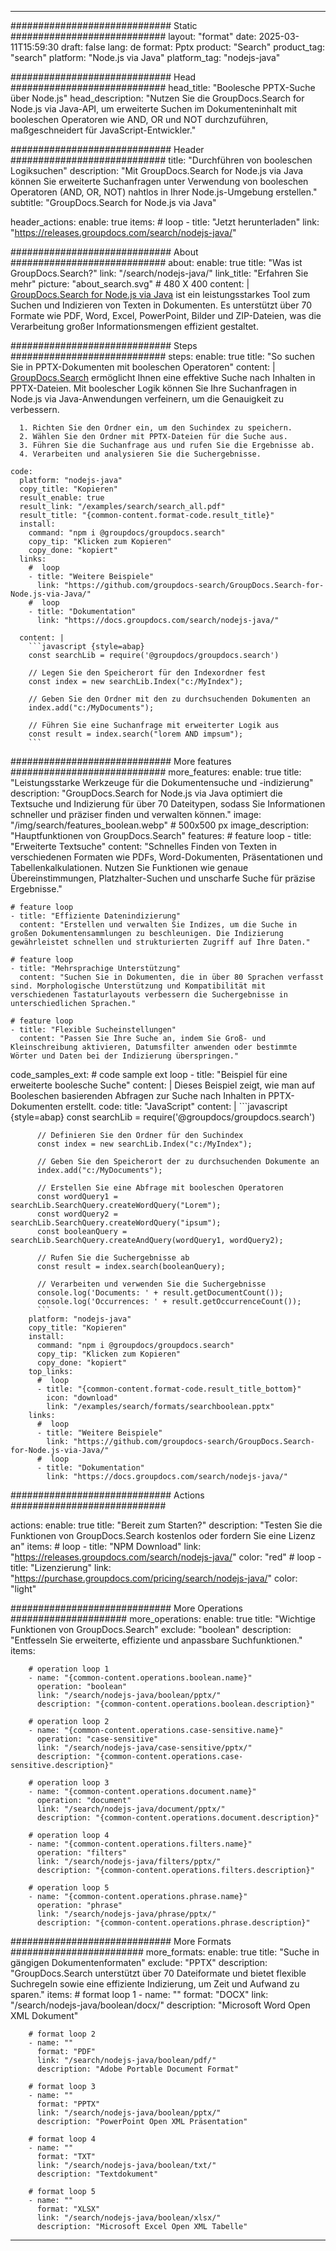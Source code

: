 
---
############################# Static ############################
layout: "format"
date:  2025-03-11T15:59:30
draft: false
lang: de
format: Pptx
product: "Search"
product_tag: "search"
platform: "Node.js via Java"
platform_tag: "nodejs-java"

############################# Head ############################
head_title: "Boolesche PPTX-Suche über Node.js"
head_description: "Nutzen Sie die GroupDocs.Search for Node.js via Java-API, um erweiterte Suchen im Dokumenteninhalt mit booleschen Operatoren wie AND, OR und NOT durchzuführen, maßgeschneidert für JavaScript-Entwickler."

############################# Header ############################
title: "Durchführen von booleschen Logiksuchen" 
description: "Mit GroupDocs.Search for Node.js via Java können Sie erweiterte Suchanfragen unter Verwendung von booleschen Operatoren (AND, OR, NOT) nahtlos in Ihrer Node.js-Umgebung erstellen."
subtitle: "GroupDocs.Search for Node.js via Java" 

header_actions:
  enable: true
  items:
    #  loop
    - title: "Jetzt herunterladen"
      link: "https://releases.groupdocs.com/search/nodejs-java/"
      
############################# About ############################
about:
    enable: true
    title: "Was ist GroupDocs.Search?"
    link: "/search/nodejs-java/"
    link_title: "Erfahren Sie mehr"
    picture: "about_search.svg" # 480 X 400
    content: |
       [GroupDocs.Search for Node.js via Java](/search/nodejs-java/) ist ein leistungsstarkes Tool zum Suchen und Indizieren von Texten in Dokumenten. Es unterstützt über 70 Formate wie PDF, Word, Excel, PowerPoint, Bilder und ZIP-Dateien, was die Verarbeitung großer Informationsmengen effizient gestaltet.

############################# Steps ############################
steps:
    enable: true
    title: "So suchen Sie in PPTX-Dokumenten mit booleschen Operatoren"
    content: |
      [GroupDocs.Search](/search/nodejs-java/) ermöglicht Ihnen eine effektive Suche nach Inhalten in PPTX-Dateien. Mit boolescher Logik können Sie Ihre Suchanfragen in Node.js via Java-Anwendungen verfeinern, um die Genauigkeit zu verbessern.
      
      1. Richten Sie den Ordner ein, um den Suchindex zu speichern.
      2. Wählen Sie den Ordner mit PPTX-Dateien für die Suche aus.
      3. Führen Sie die Suchanfrage aus und rufen Sie die Ergebnisse ab.
      4. Verarbeiten und analysieren Sie die Suchergebnisse.
   
    code:
      platform: "nodejs-java"
      copy_title: "Kopieren"
      result_enable: true
      result_link: "/examples/search/search_all.pdf"
      result_title: "{common-content.format-code.result_title}"
      install:
        command: "npm i @groupdocs/groupdocs.search"
        copy_tip: "Klicken zum Kopieren"
        copy_done: "kopiert"
      links:
        #  loop
        - title: "Weitere Beispiele"
          link: "https://github.com/groupdocs-search/GroupDocs.Search-for-Node.js-via-Java/"
        #  loop
        - title: "Dokumentation"
          link: "https://docs.groupdocs.com/search/nodejs-java/"
          
      content: |
        ```javascript {style=abap}
        const searchLib = require('@groupdocs/groupdocs.search')

        // Legen Sie den Speicherort für den Indexordner fest
        const index = new searchLib.Index("c:/MyIndex");

        // Geben Sie den Ordner mit den zu durchsuchenden Dokumenten an
        index.add("c:/MyDocuments");

        // Führen Sie eine Suchanfrage mit erweiterter Logik aus
        const result = index.search("lorem AND impsum");
        ```            

############################# More features ############################
more_features:
  enable: true
  title: "Leistungsstarke Werkzeuge für die Dokumentensuche und -indizierung"
  description: "GroupDocs.Search for Node.js via Java optimiert die Textsuche und Indizierung für über 70 Dateitypen, sodass Sie Informationen schneller und präziser finden und verwalten können."
  image: "/img/search/features_boolean.webp" # 500x500 px
  image_description: "Hauptfunktionen von GroupDocs.Search"
  features:
    # feature loop
    - title: "Erweiterte Textsuche"
      content: "Schnelles Finden von Texten in verschiedenen Formaten wie PDFs, Word-Dokumenten, Präsentationen und Tabellenkalkulationen. Nutzen Sie Funktionen wie genaue Übereinstimmungen, Platzhalter-Suchen und unscharfe Suche für präzise Ergebnisse."

    # feature loop
    - title: "Effiziente Datenindizierung"
      content: "Erstellen und verwalten Sie Indizes, um die Suche in großen Dokumentensammlungen zu beschleunigen. Die Indizierung gewährleistet schnellen und strukturierten Zugriff auf Ihre Daten."

    # feature loop
    - title: "Mehrsprachige Unterstützung"
      content: "Suchen Sie in Dokumenten, die in über 80 Sprachen verfasst sind. Morphologische Unterstützung und Kompatibilität mit verschiedenen Tastaturlayouts verbessern die Suchergebnisse in unterschiedlichen Sprachen."

    # feature loop
    - title: "Flexible Sucheinstellungen"
      content: "Passen Sie Ihre Suche an, indem Sie Groß- und Kleinschreibung aktivieren, Datumsfilter anwenden oder bestimmte Wörter und Daten bei der Indizierung überspringen."
      
  code_samples_ext:
    # code sample ext loop
    - title: "Beispiel für eine erweiterte boolesche Suche"
      content: |
        Dieses Beispiel zeigt, wie man auf Booleschen basierenden Abfragen zur Suche nach Inhalten in PPTX-Dokumenten erstellt.
      code:
        title: "JavaScript"
        content: |
          ```javascript {style=abap}
          const searchLib = require('@groupdocs/groupdocs.search')
          
          // Definieren Sie den Ordner für den Suchindex
          const index = new searchLib.Index("c:/MyIndex");
              
          // Geben Sie den Speicherort der zu durchsuchenden Dokumente an
          index.add("c:/MyDocuments");

          // Erstellen Sie eine Abfrage mit booleschen Operatoren
          const wordQuery1 = searchLib.SearchQuery.createWordQuery("Lorem");
          const wordQuery2 = searchLib.SearchQuery.createWordQuery("ipsum");
          const booleanQuery = searchLib.SearchQuery.createAndQuery(wordQuery1, wordQuery2);

          // Rufen Sie die Suchergebnisse ab
          const result = index.search(booleanQuery);
          
          // Verarbeiten und verwenden Sie die Suchergebnisse
          console.log('Documents: ' + result.getDocumentCount());
          console.log('Occurrences: ' + result.getOccurrenceCount());
          ```
        platform: "nodejs-java"
        copy_title: "Kopieren"
        install:
          command: "npm i @groupdocs/groupdocs.search"
          copy_tip: "Klicken zum Kopieren"
          copy_done: "kopiert"
        top_links:
          #  loop
          - title: "{common-content.format-code.result_title_bottom}"
            icon: "download"
            link: "/examples/search/formats/searchboolean.pptx"
        links:
          #  loop
          - title: "Weitere Beispiele"
            link: "https://github.com/groupdocs-search/GroupDocs.Search-for-Node.js-via-Java/"
          #  loop
          - title: "Dokumentation"
            link: "https://docs.groupdocs.com/search/nodejs-java/"
            

            


############################# Actions ############################

actions:
  enable: true
  title: "Bereit zum Starten?"
  description: "Testen Sie die Funktionen von GroupDocs.Search kostenlos oder fordern Sie eine Lizenz an"
  items:
    #  loop
    - title: "NPM Download"
      link: "https://releases.groupdocs.com/search/nodejs-java/"
      color: "red"
        #  loop
    - title: "Lizenzierung"
      link: "https://purchase.groupdocs.com/pricing/search/nodejs-java/"
      color: "light"


############################# More Operations #####################
more_operations:
    enable: true
    title: "Wichtige Funktionen von GroupDocs.Search"
    exclude: "boolean"
    description: "Entfesseln Sie erweiterte, effiziente und anpassbare Suchfunktionen."
    items: 
          
        # operation loop 1
        - name: "{common-content.operations.boolean.name}"
          operation: "boolean"
          link: "/search/nodejs-java/boolean/pptx/"
          description: "{common-content.operations.boolean.description}"

        # operation loop 2
        - name: "{common-content.operations.case-sensitive.name}"
          operation: "case-sensitive"
          link: "/search/nodejs-java/case-sensitive/pptx/"
          description: "{common-content.operations.case-sensitive.description}"

        # operation loop 3
        - name: "{common-content.operations.document.name}"
          operation: "document"
          link: "/search/nodejs-java/document/pptx/"
          description: "{common-content.operations.document.description}"

        # operation loop 4
        - name: "{common-content.operations.filters.name}"
          operation: "filters"
          link: "/search/nodejs-java/filters/pptx/"
          description: "{common-content.operations.filters.description}"

        # operation loop 5
        - name: "{common-content.operations.phrase.name}"
          operation: "phrase"
          link: "/search/nodejs-java/phrase/pptx/"
          description: "{common-content.operations.phrase.description}"
          
        
          
############################# More Formats ########################
more_formats:
    enable: true
    title: "Suche in gängigen Dokumentenformaten"
    exclude: "PPTX"
    description: "GroupDocs.Search unterstützt über 70 Dateiformate und bietet flexible Suchregeln sowie eine effiziente Indizierung, um Zeit und Aufwand zu sparen."
    items: 
        # format loop 1
        - name: ""
          format: "DOCX"
          link: "/search/nodejs-java/boolean/docx/"
          description: "Microsoft Word Open XML Dokument"
          
        # format loop 2
        - name: ""
          format: "PDF"
          link: "/search/nodejs-java/boolean/pdf/"
          description: "Adobe Portable Document Format"
          
        # format loop 3
        - name: ""
          format: "PPTX"
          link: "/search/nodejs-java/boolean/pptx/"
          description: "PowerPoint Open XML Präsentation"

        # format loop 4
        - name: ""
          format: "TXT"
          link: "/search/nodejs-java/boolean/txt/"
          description: "Textdokument"
          
        # format loop 5
        - name: ""
          format: "XLSX"
          link: "/search/nodejs-java/boolean/xlsx/"
          description: "Microsoft Excel Open XML Tabelle"
  

---